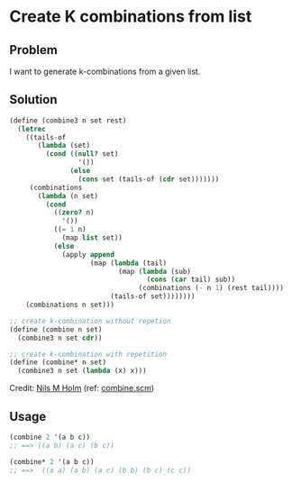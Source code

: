 # Create K combinations from list

## Problem

I want to generate k-combinations from a given list.

## Solution

```scheme
(define (combine3 n set rest)
  (letrec
    ((tails-of
       (lambda (set)
         (cond ((null? set)
                 '())
               (else
                 (cons set (tails-of (cdr set)))))))
     (combinations
       (lambda (n set)
         (cond
           ((zero? n)
             '())
           ((= 1 n)
             (map list set))
           (else
             (apply append
                    (map (lambda (tail)
                           (map (lambda (sub)
                                  (cons (car tail) sub))
                                (combinations (- n 1) (rest tail))))
                         (tails-of set))))))))
    (combinations n set)))

;; create k-combination without repetion
(define (combine n set)
  (combine3 n set cdr))

;; create k-combination with repetition
(define (combine* n set)
  (combine3 n set (lambda (x) x)))
```

Credit: [Nils M Holm](https://t3x.org/) (ref: [combine.scm](https://t3x.org/s9fes/combine.scm.html))

## Usage

```scheme
(combine 2 '(a b c))
;; ==> ((a b) (a c) (b c))

(combine* 2 '(a b c))
;; ==>  ((a a) (a b) (a c) (b b) (b c) (c c))
```
